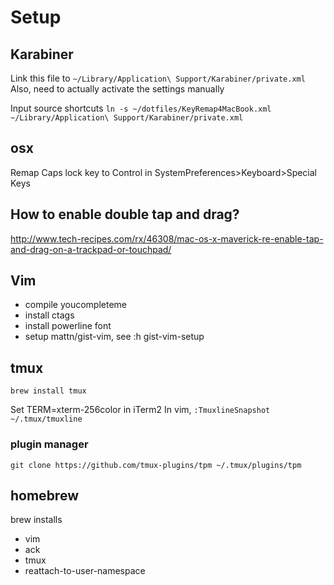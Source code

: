 # Setup

## Karabiner

Link this file to `~/Library/Application\ Support/Karabiner/private.xml`
Also, need to actually activate the settings manually

Input source shortcuts
`ln -s ~/dotfiles/KeyRemap4MacBook.xml ~/Library/Application\ Support/Karabiner/private.xml`

## osx

Remap Caps lock key to Control in SystemPreferences>Keyboard>Special Keys

## How to enable double tap and drag?

http://www.tech-recipes.com/rx/46308/mac-os-x-maverick-re-enable-tap-and-drag-on-a-trackpad-or-touchpad/

## Vim

- compile youcompleteme
- install ctags
- install powerline font
- setup mattn/gist-vim, see :h gist-vim-setup

## tmux

`brew install tmux`

Set TERM=xterm-256color in iTerm2
In vim, `:TmuxlineSnapshot ~/.tmux/tmuxline`

### plugin manager

`git clone https://github.com/tmux-plugins/tpm ~/.tmux/plugins/tpm`

## homebrew

brew installs
- vim
- ack
- tmux
- reattach-to-user-namespace

